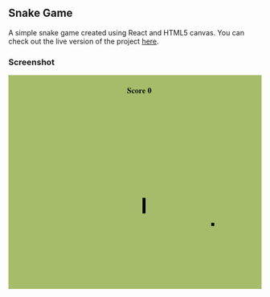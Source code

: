 ## Snake Game

A simple snake game created using React and HTML5 canvas. You can check out the live version of the project [here](https://vibrant-hermann-8fda57.netlify.com).

### Screenshot

![Screenshot of the Snake Game](/snakeGame.gif)
